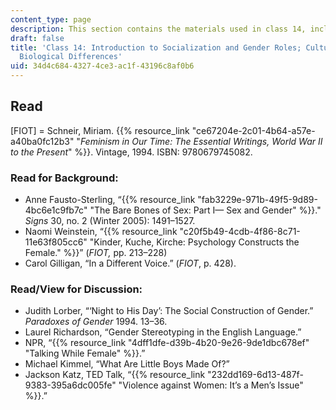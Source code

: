 ```yaml
---
content_type: page
description: This section contains the materials used in class 14, including readings.
draft: false
title: 'Class 14: Introduction to Socialization and Gender Roles; Culture Interprets
  Biological Differences'
uid: 34d4c684-4327-4ce3-ac1f-43196c8af0b6
---
```

## Read

\[FIOT\] = Schneir, Miriam. {{% resource_link "ce67204e-2c01-4b64-a57e-a40ba0fc12b3" "*Feminism in Our Time: The Essential Writings, World War II to the Present*" %}}. Vintage, 1994. ISBN: 9780679745082.

### **Read for Background:**

- Anne Fausto-Sterling, “{{% resource_link "fab3229e-971b-49f5-9d89-4bc6e1c9fb7c" "The Bare Bones of Sex: Part I— Sex and Gender" %}}." *Signs* 30, no. 2 (Winter 2005): 1491–1527.
- Naomi Weinstein, “{{% resource_link "c20f5b49-4cdb-4f86-8c71-11e63f805cc6" "Kinder, Kuche, Kirche: Psychology Constructs the Female." %}}” (*FIOT,* pp. 213–228)
- Carol Gilligan, “In a Different Voice.” (*FIOT*, p. 428).

### **Read/View for Discussion:**

- Judith Lorber, “‘Night to His Day’: The Social Construction of Gender.” *Paradoxes of Gender* 1994. 13–36.
- Laurel Richardson, “Gender Stereotyping in the English Language.”
- NPR, “{{% resource_link "4dff1dfe-d39b-4b20-9e26-9de1dbc678ef" "Talking While Female" %}}.”
- Michael Kimmel, “What Are Little Boys Made Of?”
- Jackson Katz, TED Talk, “{{% resource_link "232dd169-6d13-487f-9383-395a6dc005fe" "Violence against Women: It’s a Men’s Issue" %}}.”